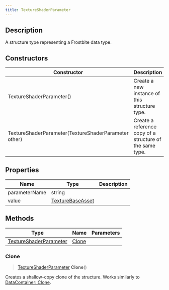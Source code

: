 ```yaml
---
title: TextureShaderParameter
---
```

## Description

A structure type representing a Frostbite data type.

## Constructors

| Constructor                                          | Description                                              |
| ---------------------------------------------------- | -------------------------------------------------------- |
| TextureShaderParameter()                             | Create a new instance of this structure type.            |
| TextureShaderParameter(TextureShaderParameter other) | Create a reference copy of a structure of the same type. |

## Properties

| Name          | Type                                 | Description |
| ------------- | ------------------------------------ | ----------- |
| parameterName | string                               |             |
| value         | [TextureBaseAsset](/vext/ref/fb/texturebaseasset/) |             |

## Methods

| Type                                             | Name            | Parameters |
| ------------------------------------------------ | --------------- | ---------- |
| [TextureShaderParameter](/vext/ref/fb/textureshaderparameter/) | [Clone](#clone) |            |

### Clone

> [TextureShaderParameter](/vext/ref/fb/textureshaderparameter/) **Clone**()

Creates a shallow-copy clone of the structure. Works similarly to [DataContainer::Clone](/vext/ref/shared/class/datacontainer#clone).
